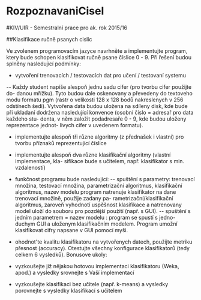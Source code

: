 # RozpoznavaniCisel

#KIV/UIR - Semestralní prace pro ak. rok 2015/16

##Klasifikace ručně psanych cislic

Ve zvolenem programovacím jazyce navrhněte a implementujte program, ktery bude
schopen klasifikovat ručně psane číslice 0 - 9. Při řešení budou splněny nasledující podmínky:

- vytvoření trenovacích / testovacích dat pro učení / testovaní systemu

-- Každy student napíše alespoň jednu sadu cifer (pro tvorbu cifer použijte do-
danou mřížku). Tyto budou dale oskenovany a převedeny do textoveho modu
formatu pgm (rastr o velikosti 128 x 128 bodů nakreslenych v 256 odstínech
šedi). Vytvořena data budou uložena na sdíleny disk, kde bude při ukladaní
dodržena nasledující konvence (osobní číslo = adresař pro data každeho stu-
denta, v něm založit podadresaře 0 - 9, kde budou uloženy reprezentace jednot-
livych cifer v uvedenem formatu).

- implementujte alespoň tři různe algoritmy (z přednašek i vlastní) pro tvorbu příznaků
reprezentující číslice

- implementujte alespoň dva různe klasifikační algoritmy (vlastní implementace, kla-
sifikace bude s učitelem, např. klasifikator s min. vzdaleností)

- funkčnost programu bude nasledující:
-- spuštění s parametry: trenovací množina, testovací množina, parametrizační algoritmus,
klasifikační algoritmus, nazev modelu
program natrenuje klasifikator na dane trenovací množině, použije zadany pa-
rametrizační/klasifikační algoritmus, zaroveň vyhodnotí uspěšnost klasifikace a
natrenovany model uloží do souboru pro pozdější použití (např. s GUI).
-- spuštění s jedním parametrem = nazev modelu : program se spustí s jedno-
duchym GUI a uloženym klasifikačním modelem. Program umožní klasifikovat
cifry napsane v GUI pomocí myši.

- ohodnot'te kvalitu klasifikatoru na vytvořenych datech, použijte metriku přesnost
(accuracy). Otestujte všechny konfigurace klasifikatorů (tedy celkem 6 vysledků).
Bonusove ukoly:

- vyzkoušejte již nějakou hotovou implementaci klasifikatoru (Weka, apod.) a vysledky
srovnejte s Vaší implementací

- vyzkoušejte klasifikaci bez učitele (např. k-means) a vysledky porovnejte s vysledky
klasifikací s učitelem
